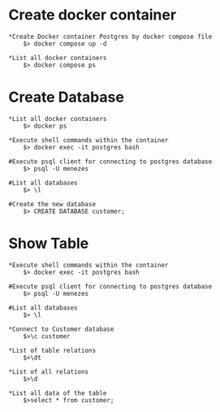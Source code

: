 # Create docker container

    *Create Docker container Postgres by docker compose file
        $> docker compose up -d

    *List all docker containers
        $> docker compose ps

# Create Database

    *List all docker containers
        $> docker ps

    *Execute shell commands within the container
        $> docker exec -it postgres bash

    #Execute psql client for connecting to postgres database
        $> psql -U menezes

    #List all databases
        $> \l

    #Create the new database
        $> CREATE DATABASE customer;

# Show Table
    *Execute shell commands within the container
        $> docker exec -it postgres bash

    #Execute psql client for connecting to postgres database
        $> psql -U menezes

    #List all databases
        $> \l

    *Connect to Customer database
        $>\c customer

    *List of table relations
        $>\dt

    *List of all relations
        $>\d

    *List all data of the table
        $>select * from customer;